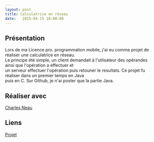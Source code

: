```yaml
---
layout: post
title: Calculatrice en réseau
date:   2015-04-15 18:00:00
---
```


<h2>Présentation</h2>
<p>
	Lors de ma Licence pro. programmation mobile, j'ai eu comme projet de réaliser une calculatrice en réseau.<br/>
Le principe été simple, un client demandait à l'utlisateur des opérandes ainsi que l'opération a effectuer et<br/>
un serveur effectuer l'opération puis retouner le resultats. Ce projet fu réaliser dans un premier temps en Java<br/>
puis en C. Sur Github, je n'ai poster que la partie Java.<br/>
</p>


<h2>Réaliser avec</h2>
<a href="https://github.com/CharlesNo">Charles Neau</a>

<h2>Liens</h2>
<a href="https://github.com/VincentVoyer/Calculatrice-Reseau-Client">Projet</a>